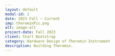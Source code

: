 ```yaml
---
layout: default
modal-id: 2
date: 2023 Fall ~ Current
img: thereminPic.png
alt: image-alt
project-date: Fall 2023
client: Start Bootstrap
category: Hardware Design of Theremin Instrument
description: Building Theremin.
---
```

